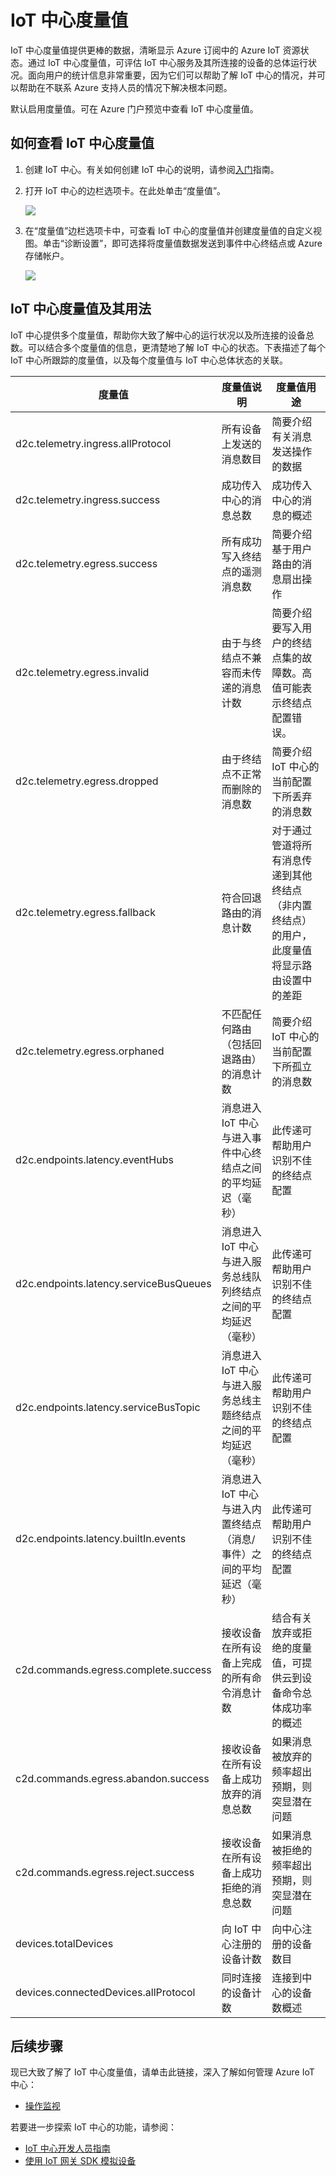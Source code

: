 <properties
    pageTitle="Azure IoT 中心度量值 | Azure"
    description="如何使用 Azure IoT 中心度量值评估和监视 IoT 中心的总体运行状况。"
    services="iot-hub"
    documentationcenter=""
    author="nberdy"
    manager="timlt"
    editor="" />
<tags
    ms.assetid="a47108fd-f994-4105-b21d-5b8f697b699c"
    ms.service="iot-hub"
    ms.devlang="na"
    ms.topic="article"
    ms.tgt_pltfrm="na"
    ms.workload="na"
    ms.date="11/16/2016"
    wacn.date="01/13/2017"
    ms.author="nberdy" />  


# IoT 中心度量值
IoT 中心度量值提供更棒的数据，清晰显示 Azure 订阅中的 Azure IoT 资源状态。通过 IoT 中心度量值，可评估 IoT 中心服务及其所连接的设备的总体运行状况。面向用户的统计信息非常重要，因为它们可以帮助了解 IoT 中心的情况，并可以帮助在不联系 Azure 支持人员的情况下解决根本问题。

默认启用度量值。可在 Azure 门户预览中查看 IoT 中心度量值。

## 如何查看 IoT 中心度量值
1. 创建 IoT 中心。有关如何创建 IoT 中心的说明，请参阅[入门][lnk-get-started]指南。
2. 打开 IoT 中心的边栏选项卡。在此处单击“度量值”。
   
    ![][1]  

3. 在“度量值”边栏选项卡中，可查看 IoT 中心的度量值并创建度量值的自定义视图。单击“诊断设置”，即可选择将度量值数据发送到事件中心终结点或 Azure 存储帐户。
   
    ![][2]  


## IoT 中心度量值及其用法
IoT 中心提供多个度量值，帮助你大致了解中心的运行状况以及所连接的设备总数。可以结合多个度量值的信息，更清楚地了解 IoT 中心的状态。下表描述了每个 IoT 中心所跟踪的度量值，以及每个度量值与 IoT 中心总体状态的关联。

| 度量值 | 度量值说明 | 度量值用途 |
| --- | --- | --- |
| d2c.telemetry.ingress.allProtocol | 所有设备上发送的消息数目 | 简要介绍有关消息发送操作的数据 |
| d2c.telemetry.ingress.success | 成功传入中心的消息总数 | 成功传入中心的消息的概述 |
| d2c.telemetry.egress.success | 所有成功写入终结点的遥测消息数 | 简要介绍基于用户路由的消息扇出操作 |
| d2c.telemetry.egress.invalid | 由于与终结点不兼容而未传递的消息计数 | 简要介绍要写入用户的终结点集的故障数。高值可能表示终结点配置错误。 |
| d2c.telemetry.egress.dropped | 由于终结点不正常而删除的消息数 | 简要介绍 IoT 中心的当前配置下所丢弃的消息数 |
| d2c.telemetry.egress.fallback | 符合回退路由的消息计数 | 对于通过管道将所有消息传递到其他终结点（非内置终结点）的用户，此度量值将显示路由设置中的差距 |
| d2c.telemetry.egress.orphaned | 不匹配任何路由（包括回退路由）的消息计数 | 简要介绍 IoT 中心的当前配置下所孤立的消息数 |
| d2c.endpoints.latency.eventHubs | 消息进入 IoT 中心与进入事件中心终结点之间的平均延迟（毫秒） | 此传递可帮助用户识别不佳的终结点配置 |
| d2c.endpoints.latency.serviceBusQueues | 消息进入 IoT 中心与进入服务总线队列终结点之间的平均延迟（毫秒） | 此传递可帮助用户识别不佳的终结点配置 |
| d2c.endpoints.latency.serviceBusTopic | 消息进入 IoT 中心与进入服务总线主题终结点之间的平均延迟（毫秒） | 此传递可帮助用户识别不佳的终结点配置 |
| d2c.endpoints.latency.builtIn.events | 消息进入 IoT 中心与进入内置终结点（消息/事件）之间的平均延迟（毫秒） | 此传递可帮助用户识别不佳的终结点配置 |
| c2d.commands.egress.complete.success | 接收设备在所有设备上完成的所有命令消息计数 |结合有关放弃或拒绝的度量值，可提供云到设备命令总体成功率的概述 |
| c2d.commands.egress.abandon.success | 接收设备在所有设备上成功放弃的消息总数 |如果消息被放弃的频率超出预期，则突显潜在问题 |
| c2d.commands.egress.reject.success | 接收设备在所有设备上成功拒绝的消息总数 |如果消息被拒绝的频率超出预期，则突显潜在问题 |
| devices.totalDevices | 向 IoT 中心注册的设备计数 |向中心注册的设备数目 |
| devices.connectedDevices.allProtocol | 同时连接的设备计数 |连接到中心的设备数概述 |

## 后续步骤
现已大致了解了 IoT 中心度量值，请单击此链接，深入了解如何管理 Azure IoT 中心：

- [操作监视][lnk-monitor]

若要进一步探索 IoT 中心的功能，请参阅：

- [IoT 中心开发人员指南][lnk-devguide]
- [使用 IoT 网关 SDK 模拟设备][lnk-gateway]

<!-- Links and images -->

[1]: ./media/iot-hub-metrics/enable-metrics-1.png
[2]: ./media/iot-hub-metrics/enable-metrics-2.png

[lnk-get-started]: /documentation/articles/iot-hub-csharp-csharp-getstarted/
[lnk-operations-monitoring]: /documentation/articles/iot-hub-operations-monitoring/
[lnk-scaling]: /documentation/articles/iot-hub-scaling/
[lnk-dr]: /documentation/articles/iot-hub-ha-dr/

[lnk-monitor]: /documentation/articles/iot-hub-operations-monitoring/

[lnk-devguide]: /documentation/articles/iot-hub-devguide/
[lnk-gateway]: /documentation/articles/iot-hub-linux-gateway-sdk-simulated-device/

<!---HONumber=Mooncake_0109_2017-->
<!--Update_Description:update wording-->